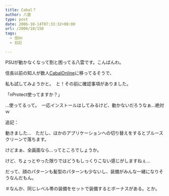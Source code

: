 ```yaml
---
title: Cabal？
author: 八雲
type: post
date: 2006-10-14T07:33:32+00:00
url: /2006/10/150
tags:
  - 信On
  - 日記

---
```

PSUが動かなくなって割と困ってる八雲です。こんばんわ。

信長以前の知人が数人[CabalOnline][1]に移ってるそうで、
  
私も試してみようかと。　と！その前に確認事項がありました。

「nProtect使ってますか？」

…使ってるって。　一応インストールはしてみるけど、動かないだろうなぁ…絶対ｗ

追記：
  
動きました…　ただし、ほかのアプリケーションへの切り替えをするとブルースクリーンで落ちます。
  
けどまぁ、全画面なら…ってところでしょうか。
  
けど、ちょっとやった限りではどうもしっくりこない感じがしますねぇ…
  
だって、顔のパターンも髪型のパターンも少ないし、装備がみんな一緒になりそうなんだもん。
  
＃なんか、同じレベル帯の装備をセットで装備するとボーナスがある。とか。

 [1]: http://www.cabal.jp/
